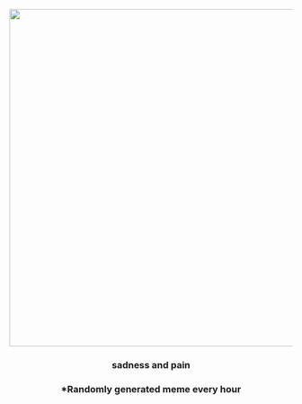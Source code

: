 <p align="center">
        <img src="https://i.redd.it/sc46lclg43i91.gif" width="600" height="600">
        </p>
        <h3 align="center">sadness and pain</h3>
        <h3 align="center">*Randomly generated meme every hour</h3>
    